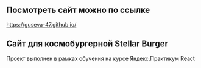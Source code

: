 ## Посмотреть сайт можно по ссылке

https://guseva-47.github.io/

## Сайт для космобургерной Stellar Burger

Проект выполнен в рамках обучения на курсе Яндекс.Практикум React
